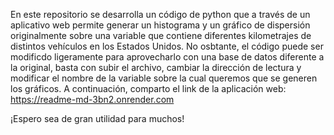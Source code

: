 En este repositorio se desarrolla un código de python que a través de un aplicativo web permite generar un histograma y un gráfico de dispersión originalmente sobre una variable que contiene diferentes kilometrajes de distintos vehículos en los Estados Unidos. No osbtante, el código puede ser modificdo ligeramente para aprovecharlo con una base de datos diferente a la original, basta con subir el archivo, cambiar la dirección de lectura y modificar el nombre de la variable sobre la cual queremos que se generen los gráficos.
A continuación, comparto el link de la aplicación web: https://readme-md-3bn2.onrender.com

¡Espero sea de gran utilidad para muchos!
